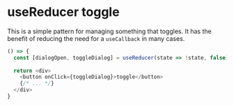 # useReducer toggle

This is a simple pattern for managing something that toggles. It has the benefit of reducing the need for a `useCallback`
in many cases.


```javascript
() => {
  const [dialogOpen, toggleDialog] = useReducer(state => !state, false);
  
  return <div>
    <button onClick={toggleDialog}>toggle</button>
    {/* ... */}
  </div>
}
```
